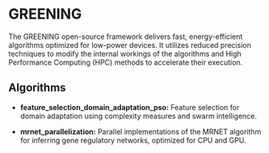 # GREENING
The GREENING open-source framework delivers fast, energy-efficient algorithms optimized for low-power devices. It utilizes reduced precision techniques to modify the internal workings of the algorithms and High Performance Computing (HPC) methods to accelerate their execution.

## Algorithms
- **feature_selection_domain_adaptation_pso:**
  Feature selection for domain adaptation using complexity measures and swarm intelligence.

- **mrnet_parallelization:**
  Parallel implementations of the MRNET algorithm for inferring gene regulatory networks, optimized for CPU and GPU.